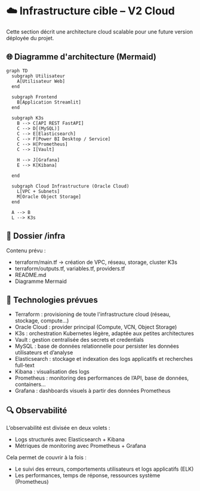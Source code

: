 # ☁️ Infrastructure cible – V2 Cloud

Cette section décrit une architecture cloud scalable pour une future version déployée du projet.

## 🌐 Diagramme d'architecture (Mermaid)

```mermaid
graph TD
  subgraph Utilisateur
    A[Utilisateur Web]
  end

  subgraph Frontend
    B[Application Streamlit]
  end

  subgraph K3s
    B --> C[API REST FastAPI]
    C --> D[(MySQL)]
    C --> E[Elasticsearch]
    C --> F[Power BI Desktop / Service]
    C --> H[Prometheus]
    C --> I[Vault]

    H --> J[Grafana]
    E --> K[Kibana]

  end

  subgraph Cloud Infrastructure (Oracle Cloud)
    L[VPC + Subnets]
    M[Oracle Object Storage]
  end

  A --> B
  L --> K3s
```

## 📁 Dossier /infra

Contenu prévu :
- terraform/main.tf → création de VPC, réseau, storage, cluster K3s
- terraform/outputs.tf, variables.tf, providers.tf
- README.md
- Diagramme Mermaid

## 🔧 Technologies prévues

- Terraform : provisioning de toute l'infrastructure cloud (réseau, stockage, compute…)
- Oracle Cloud : provider principal (Compute, VCN, Object Storage)
- K3s : orchestration Kubernetes légère, adaptée aux petites architectures
- Vault : gestion centralisée des secrets et credentials
- MySQL : base de données relationnelle pour persister les données utilisateurs et d’analyse
- Elasticsearch : stockage et indexation des logs applicatifs et recherches full-text
- Kibana : visualisation des logs
- Prometheus : monitoring des performances de l’API, base de données, containers…
- Grafana : dashboards visuels à partir des données Prometheus

## 🔍 Observabilité

L’observabilité est divisée en deux volets :
- Logs structurés avec Elasticsearch + Kibana
- Métriques de monitoring avec Prometheus + Grafana

Cela permet de couvrir à la fois :
- Le suivi des erreurs, comportements utilisateurs et logs applicatifs (ELK)
- Les performances, temps de réponse, ressources système (Prometheus)
